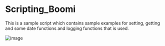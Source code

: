 # Scripting_Boomi

This is a sample script which contains sample examples for setting, getting and some date functions and logging functions that is used.

![image](https://github.com/manasch19/Scripting_Boomi/assets/97012694/7c81b6ef-4a58-473b-b497-3302c1bed640)

